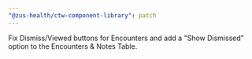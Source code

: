 ```yaml
---
"@zus-health/ctw-component-library": patch
---
```


Fix Dismiss/Viewed buttons for Encounters and add a "Show Dismissed" option to the Encounters & Notes Table.
